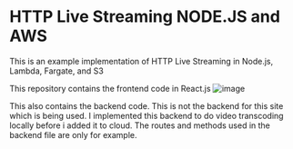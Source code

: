 # HTTP Live Streaming NODE.JS and AWS
This is an example implementation of HTTP Live Streaming in Node.js, Lambda, Fargate, and S3

This repository contains the frontend code in React.js
![image](https://github.com/user-attachments/assets/71c64b1a-de33-41a7-b151-335f042c17e9)


This also contains the backend code. This is not the backend for this site which is being used. I implemented this backend to do video transcoding locally before i added it to cloud. The routes and methods used in the backend file 
are only for example.
